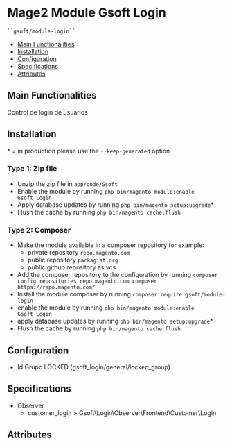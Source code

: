 # Mage2 Module Gsoft Login

    ``gsoft/module-login``

 - [Main Functionalities](#markdown-header-main-functionalities)
 - [Installation](#markdown-header-installation)
 - [Configuration](#markdown-header-configuration)
 - [Specifications](#markdown-header-specifications)
 - [Attributes](#markdown-header-attributes)


## Main Functionalities
Control de login de usuarios

## Installation
\* = in production please use the `--keep-generated` option

### Type 1: Zip file

 - Unzip the zip file in `app/code/Gsoft`
 - Enable the module by running `php bin/magento module:enable Gsoft_Login`
 - Apply database updates by running `php bin/magento setup:upgrade`\*
 - Flush the cache by running `php bin/magento cache:flush`

### Type 2: Composer

 - Make the module available in a composer repository for example:
    - private repository `repo.magento.com`
    - public repository `packagist.org`
    - public github repository as vcs
 - Add the composer repository to the configuration by running `composer config repositories.repo.magento.com composer https://repo.magento.com/`
 - Install the module composer by running `composer require gsoft/module-login`
 - enable the module by running `php bin/magento module:enable Gsoft_Login`
 - apply database updates by running `php bin/magento setup:upgrade`\*
 - Flush the cache by running `php bin/magento cache:flush`


## Configuration

 - Id Grupo LOCKED (gsoft_login/general/locked_group)


## Specifications

 - Observer
	- customer_login > Gsoft\Login\Observer\Frontend\Customer\Login


## Attributes



